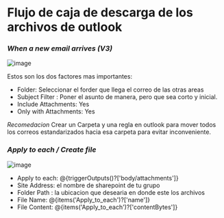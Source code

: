 # Flujo de caja de descarga de los archivos de outlook
### *When a new email arrives (V3)*

![image](https://github.com/Miguelapp10/Automatizacion_descarga_archivo_notificar_Power_automate/assets/114699192/41e6189a-6295-4c59-9da5-dcf6e88be820)

Estos son los dos factores mas importantes:
- Folder: Seleccionar el forder  que llega el correo de las otras areas
- Subject Filter : Poner el asunto de manera, pero que sea corto y inicial.
- Include Attachments: Yes
- Only with Attachments: Yes
  
*Recomedacion*
Crear un Carpeta y una regla en outlook para mover todos los correos estandarizados hacia esa carpeta para evitar inconveniente.

### *Apply to each / Create file*
![image](https://github.com/Miguelapp10/Automatizacion_descarga_archivo_notificar_Power_automate/assets/114699192/64ac0cf7-532c-48fb-9454-37d6104cdd62)

- Apply to each: @{triggerOutputs()?['body/attachments']}
- Site Address: el nombre de sharepoint de tu grupo
- Folder Path : la ubicacion que desearia en donde este los archivos
- File Name: @{items('Apply_to_each')?['name']}
- File Content: @{items('Apply_to_each')?['contentBytes']}
